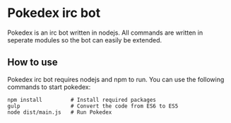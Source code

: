 # Pokedex irc bot
Pokedex is an irc bot written in nodejs. All commands are written in seperate
modules so the bot can easily be extended.

## How to use

Pokedex irc bot requires nodejs and npm to run.
You can use the following commands to start pokedex:

```
npm install         # Install required packages
gulp                # Convert the code from ES6 to ES5
node dist/main.js   # Run Pokedex
```